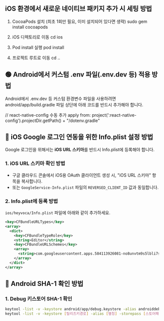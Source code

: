 

## iOS 환경에서 새로운 네이티브 패키지 추가 시 세팅 방법

1. CocoaPods 설치 (최초 1회만 필요, 이미 설치되어 있다면 생략)
sudo gem install cocoapods

2. iOS 디렉토리로 이동
cd ios

3. Pod install 실행
pod install

4. 프로젝트 루트로 이동
cd ..


## 🟢 Android에서 커스텀 .env 파일(.env.dev 등) 적용 방법

Android에서 .env.dev 등 커스텀 환경변수 파일을 사용하려면
android/app/build.gradle 파일 상단에 아래 코드를 반드시 추가해야 합니다.

// react-native-config 수동 추가
apply from: project(':react-native-config').projectDir.getPath() + "/dotenv.gradle"


## 🍏 iOS Google 로그인 연동을 위한 Info.plist 설정 방법

Google 로그인을 위해서는 **iOS URL 스키마**를 반드시 Info.plist에 등록해야 합니다.

### 1. iOS URL 스키마 확인 방법

- 구글 클라우드 콘솔에서 iOS용 OAuth 클라이언트 생성 시,  "iOS URL 스키마" 항목을 복사합니다. 
- 또는 `GoogleService-Info.plist` 파일의 `REVERSED_CLIENT_ID` 값과 동일합니다.

### 2. Info.plist에 등록 방법
`ios/heyvoca/Info.plist` 파일에 아래와 같이 추가하세요.

```xml
<key>CFBundleURLTypes</key>
<array>
  <dict>
    <key>CFBundleTypeRole</key>
    <string>Editor</string>
    <key>CFBundleURLSchemes</key>
    <array>
      <string>com.googleusercontent.apps.584113926081-no8unvtm9s5lbli7se02m54pakac320l</string>
    </array>
  </dict>
</array>
```

## 🔑 Android SHA-1 확인 방법

### 1. Debug 키스토어 SHA-1 확인

```sh
keytool -list -v -keystore android/app/debug.keystore -alias androiddebugkey -storepass android -keypass android
keytool -list -v -keystore [릴리즈키경로] -alias [별칭] -storepass [스토어패스] -keypass [키패스]

```